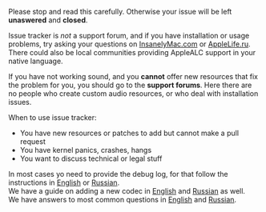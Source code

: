 Please stop and read this carefully. Otherwise your issue will be left **unaswered** and **closed**.

Issue tracker is _not_ a support forum, and if you have installation or usage problems, try asking your questions on [InsanelyMac.com](http://www.insanelymac.com/forum/topic/311293-applealc-—-dynamic-applehda-patching/) or [AppleLife.ru](https://applelife.ru/threads/applealc-dinamicheskij-patching-applehda.1171672/). There could also be local communities providing AppleALC support in your native language.

If you have not working sound, and you **cannot** offer new resources that fix the problem for you, you should go to the **support forums**. Here there are no people who create custom audio resources, or who deal with installation issues.

When to use issue tracker:
* You have new resources or patches to add but cannot make a pull request
* You have kernel panics, crashes, hangs
* You want to discuss technical or legal stuff

In most cases yo need to provide the debug log, for that follow the instructions in [English](https://github.com/vit9696/AppleALC/wiki/Installation-and-usage) or [Russian](https://github.com/vit9696/AppleALC/wiki/Установка-и-использование).  
We have a guide on adding a new codec in [English](https://github.com/vit9696/AppleALC/wiki/Adding-codec-support) and [Russian](https://github.com/vit9696/AppleALC/wiki/Добавление-нового-кодека) as well.  
We have answers to most common questions in [English](https://github.com/vit9696/AppleALC/wiki/Frequently-Asked-Questions) and [Russian](https://github.com/vit9696/AppleALC/wiki/Часто-задаваемые-вопросы).
